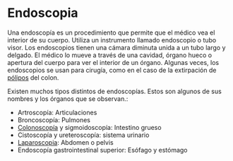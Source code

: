 Endoscopia
==========


Una endoscopía es un procedimiento que permite que el médico vea el interior de su cuerpo. Utiliza un instrumento llamado endoscopio o tubo visor. Los endoscopios tienen una cámara diminuta unida a un tubo largo y delgado. El médico lo mueve a través de una cavidad, órgano hueco o apertura del cuerpo para ver el interior de un órgano. Algunas veces, los endoscopios se usan para cirugía, como en el caso de la extirpación de [pólipos](https://medlineplus.gov/spanish/colonicpolyps.html) del colon.


Existen muchos tipos distintos de endoscopías. Estos son algunos de sus nombres y los órganos que se observan.:

* Artroscopía: Articulaciones
* Broncoscopía: Pulmones
* [Colonoscopía](https://medlineplus.gov/spanish/colonoscopy.html) y sigmoidoscopía: Intestino grueso
* Cistoscopía y ureteroscopía: sistema urinario
* [Laparoscopia](https://medlineplus.gov/spanish/pruebas-de-laboratorio/laparoscopia/): Abdomen o pelvis
* Endoscopía gastrointestinal superior: Esófago y estómago

